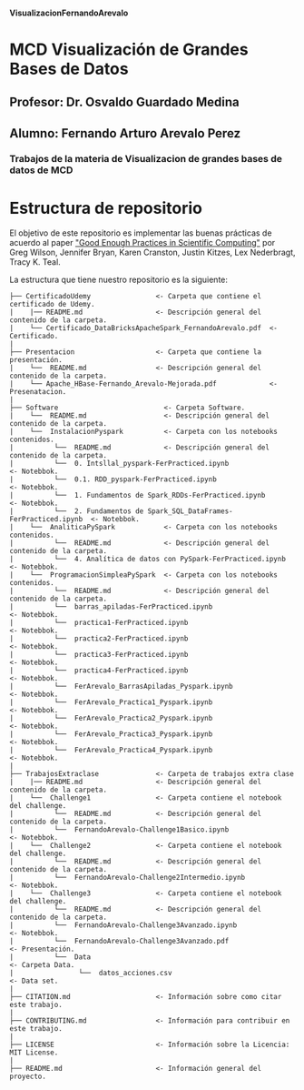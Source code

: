 #### VisualizacionFernandoArevalo
# MCD  Visualización de Grandes Bases de Datos 
## Profesor: Dr. Osvaldo Guardado Medina
## Alumno: Fernando Arturo Arevalo Perez

### Trabajos de la materia de Visualizacion de grandes bases de datos de MCD

# Estructura de repositorio

El objetivo de este repositorio es implementar las buenas prácticas de acuerdo al paper ["Good Enough Practices in Scientific Computing"](https://arxiv.org/abs/1609.00037) por Greg Wilson, Jennifer Bryan, Karen Cranston, Justin Kitzes, Lex Nederbragt, Tracy K. Teal.

La estructura que tiene nuestro repositorio es la siguiente:

    
    ├── CertificadoUdemy                <- Carpeta que contiene el certificado de Udemy.  
    |    |── README.md                  <- Descripción general del contenido de la carpeta.
    |    └── Certificado_DataBricksApacheSpark_FernandoArevalo.pdf  <- Certificado. 
    |      
    ├── Presentacion                    <- Carpeta que contiene la presentación.
    |    └──  README.md                 <- Descripción general del contenido de la carpeta.
    |    └── Apache_HBase-Fernando_Arevalo-Mejorada.pdf             <- Presenatacion. 
    |
    ├── Software                          <- Carpeta Software.  
    |    └──  README.md                   <- Descripción general del contenido de la carpeta.
    |    └──  InstalacionPyspark          <- Carpeta con los notebooks contenidos.
    |          └──  README.md             <- Descripción general del contenido de la carpeta.
    |          └──  0. Intsllal_pyspark-FerPracticed.ipynb                     <- Notebbok.
    |          └──  0.1. RDD_pyspark-FerPracticed.ipynb                        <- Notebbok.
    |          └──  1. Fundamentos de Spark_RDDs-FerPracticed.ipynb            <- Notebbok.
    |          └──  2. Fundamentos de Spark_SQL_DataFrames-FerPracticed.ipynb  <- Notebbok.
    |    └──  AnaliticaPySpark            <- Carpeta con los notebooks contenidos.
    |          └──  README.md             <- Descripción general del contenido de la carpeta.
    |          └──  4. Analítica de datos con PySpark-FerPracticed.ipynb       <- Notebbok.
    |    └──  ProgramacionSimpleaPySpark  <- Carpeta con los notebooks contenidos.
    |          └──  README.md             <- Descripción general del contenido de la carpeta.
    |          └──  barras_apiladas-FerPracticed.ipynb                         <- Notebbok.
    |          └──  practica1-FerPracticed.ipynb                               <- Notebbok.
    |          └──  practica2-FerPracticed.ipynb                               <- Notebbok.
    |          └──  practica3-FerPracticed.ipynb                               <- Notebbok.
    |          └──  practica4-FerPracticed.ipynb                               <- Notebbok.
    |          └──  FerArevalo_BarrasApiladas_Pyspark.ipynb                    <- Notebbok.
    |          └──  FerArevalo_Practica1_Pyspark.ipynb                         <- Notebbok.
    |          └──  FerArevalo_Practica2_Pyspark.ipynb                         <- Notebbok.
    |          └──  FerArevalo_Practica3_Pyspark.ipynb                         <- Notebbok.
    |          └──  FerArevalo_Practica4_Pyspark.ipynb                         <- Notebbok.
    |  
    ├── TrabajosExtraclase              <- Carpeta de trabajos extra clase    
    |    |── README.md                  <- Descripción general del contenido de la carpeta.
    |    └──  Challenge1                <- Carpeta contiene el notebook del challenge.
    |          └──  README.md           <- Descripción general del contenido de la carpeta.
    |          └──  FernandoArevalo-Challenge1Basico.ipynb                     <- Notebbok.
    |    └──  Challenge2                <- Carpeta contiene el notebook del challenge.
    |          └──  README.md           <- Descripción general del contenido de la carpeta.
    |          └──  FernandoArevalo-Challenge2Intermedio.ipynb                 <- Notebbok.
    |    └──  Challenge3                <- Carpeta contiene el notebook del challenge.
    |          └──  README.md           <- Descripción general del contenido de la carpeta.
    |          └──  FernandoArevalo-Challenge3Avanzado.ipynb                   <- Notebbok.
    |          └──  FernandoArevalo-Challenge3Avanzado.pdf                     <- Presentación.
    |          └──  Data                                                       <- Carpeta Data.
    |                └──  datos_acciones.csv                                   <- Data set.
    |  
    ├── CITATION.md                     <- Información sobre como citar este trabajo.  
    |  
    ├── CONTRIBUTING.md                 <- Información para contribuir en este trabajo.  
    |   
    ├── LICENSE                         <- Información sobre la Licencia: MIT License.  
    |  
    ├── README.md                       <- Información general del proyecto.
